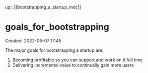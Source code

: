 up:: [[bootstrapping_a_startup_moc]]

# goals_for_bootstrapping
Created: 2022-06-07 17:45

The major goals for bootstrapping a startup are:

1. Becoming profitable so you can support and work on it full time
2. Delivering incremental value to continually gain more users
